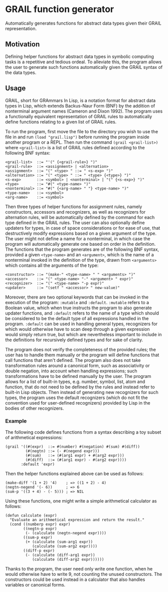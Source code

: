 # GRAIL function generator
Automatically generates functions for abstract data types given their GRAIL representation.



## Motivation

Defining helper functions for abstract data types in symbolic computing tasks is a repetitive and tedious ordeal. To alleviate this, the program allows the user to generate such functions automatically given the GRAIL syntax of the data types.



## Usage

GRAIL, short for GRAmmars In Lisp, is a notation format for abstract data types in Lisp, which extends Backus-Naur Form (BNF) by the addition of nonterminal argument names (Cameron and Dixon 1992). The program uses a functionally equivalent representation of GRAIL rules to automatically define functions relating to a given list of GRAIL rules.

To run the program, first move the file to the directory you wish to use the file in and run `(load "grail.lisp")` before running the program inside another program or a REPL. Then run the command `(grail <grail-list>)` where `<grail-list>` is a list of GRAIL rules defined according to the following BNF syntax:

```
<grail-list>  ::= "'(" {<grail-rule>} ")"
<grail-rule>  ::= <assignment> | <alternation>
<assignment>  ::= "(" <type> " ::= " <s-exp> ")"
<alternation> ::= "(" <type> " ::= " <type> {<type>} ")"
<s-exp>       ::= <symbol> | <nonterminal> | "(" {<s-exp>} ")"
<type>        ::= "#(" <type-name> ")"
<nonterminal> ::= "#(" {<arg-name> " "} <type-name> ")"
<type-name>   ::= <symbol>
<arg-name>    ::= <symbol>
```

Then three types of helper functions for assignment rules, namely constructors, accessors and recognizers, as well as recognizers for alternation rules, will be automatically defined by the command for each type defined in the GRAIL rules. The user can also optionally define updaters for types, in case of space considerations or for ease of use, that destructively modify expressions based on a given argument of the type. The user might not define a name for a nonterminal, in which case the program will automatically generate one based on order in the definition. The functions that the program generates are of the following BNF syntax, provided a given `<type-name>` and an `<argument>`, which is the name of a nonterminal invoked in the definition of the type, drawn from `<arguments>` which contains all the arguments of the type:
```
<constructor> ::= "(make-" <type-name> " " <arguments> ")"
<accessor>    ::= "(" <type-name> "-" <argument> " expr)"
<recognizer>  ::= "(" <type-name> "-p expr)"
<updater>     ::= "(setf " <accessor> " new-value)"
```

Moreover, there are two optional keywords that can be invoked in the execution of the program: `:mutable` and `:default`. `:mutable` refers to a Boolean value, which when true instructs the program to also generate updater functions, and `:default` refers to the name of a type which should be considered to be the default type of all expressions handled in the program. `:default` can be used in handling general types, recognizers for which would otherwise have to scan deep through a given expression would simply return true, but which are nevertheless important to include in the definitions for recursively defined types and for sake of clarity.

The program does not verify the completeness of the provided rules; the user has to handle them manually or the program will define functions that call functions that aren't defined. The program also does not take transformation rules around a canonical form, such as associativity or double negation, into account when handling expressions; such transformations have to be defined manually by the user. The program allows for a list of built-in types, e.g. number, symbol, list, atom and function, that do not need to be defined by the rules and instead refer to built-in Lisp objects. Then instead of generating new recognizers for such types, the program uses the default recognizers (which do not fit the convention used for user-defined recognizers) provided by Lisp in the bodies of other recognizers. 

### Example

The following code defines functions from a syntax describing a toy subset of arithmetical expressions:
```
(grail '((#(expr)  ::= #(number) #(negation) #(sum) #(diff))
         (#(negtn) ::= (- #(negend expr)))
         (#(sum)   ::= (#(arg1 expr) + #(arg2 expr)))
         (#(diff)  ::= (#(arg1 expr) - #(arg2 expr))))
       :default 'expr)
```
Then the helper functions explained above can be used as follows:
```
(make-diff '(1 + 2) '4)    ; => ((1 + 2) - 4)
(negtn-negend '(- 6))      ; => 6
(sum-p '((3 + 4) - (- 5))) ; => NIL
```

Using these functions, one might write a simple arithmetical calculator as follows:
```
(defun calculate (expr)
  "Evaluate an arithmetical expression and return the result."
  (cond ((numberp expr) expr)
        ((negtn-p expr)
         (- (calculate (negtn-negend expr))))
        ((sum-p expr)
         (+ (calculate (sum-arg1 expr))
            (calculate (sum-arg2 expr))))
        ((diff-p expr)
         (- (calculate (diff-arg1 expr))
            (calculate (diff-arg2 expr))))))
```
Thanks to the program, the user need only write one function, when he would otherwise have to write 9, not counting the unused constructors. The constructors could be used instead in a calculator that also handles variables or canonical forms.
